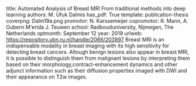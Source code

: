 title: Automated Analysis of Breast MRI From traditional methods into deep learning
authors: M. Ufuk Dalmis
has_pdf: True
template: publication-thesis
coverpng: Dalm19a.png
promotor: N. Karssemeijer
copromotor: R. Mann, A. Gubern M\'erida J. Teuwen
school: Radbouduniversity, Nijmegen, The Netherlands
optmonth:  September 12
year: 2019
urlweb: https://repository.ubn.ru.nl/handle/2066/203897
Breast MRI is an indispensable modality in breast imaging with its high sensitivity for detecting breast cancers. Altough benign lesions also appear in breast MRI, it is possible to distinguish them from malignant lesions by interpreting them based on their morphology,contract-enhancement dynamics and other adjunct information such as their  diffusion properties imaged with DWI and their appearance on T2w images.

